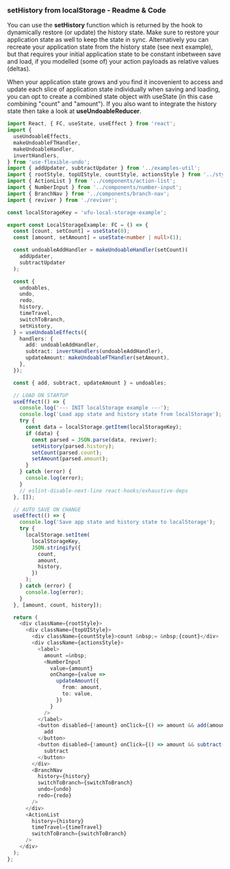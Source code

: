 ### setHistory from localStorage - Readme & Code

You can use the **setHistory** function which is returned by the hook to dynamically restore (or update) the history state. Make sure to restore your application state as well to keep the state in sync. Alternatively you can recreate your application state from the history state (see next example), but that requires your initial application state to be constant inbetween save and load, if you modelled (some of) your action payloads as relative values (deltas).

When your application state grows and you find it incovenient to access and update each slice of application state individually when saving and loading, you can opt to create a combined state object with useState (in this case combining "count" and "amount"). If you also want to integrate the history state then take a look at **useUndoableReducer**.

```typescript
import React, { FC, useState, useEffect } from 'react';
import {
  useUndoableEffects,
  makeUndoableFTHandler,
  makeUndoableHandler,
  invertHandlers,
} from 'use-flexible-undo';
import { addUpdater, subtractUpdater } from '../examples-util';
import { rootStyle, topUIStyle, countStyle, actionsStyle } from '../styles';
import { ActionList } from '../components/action-list';
import { NumberInput } from '../components/number-input';
import { BranchNav } from '../components/branch-nav';
import { reviver } from './reviver';

const localStorageKey = 'ufu-local-storage-example';

export const LocalStorageExample: FC = () => {
  const [count, setCount] = useState(0);
  const [amount, setAmount] = useState<number | null>(1);

  const undoableAddHandler = makeUndoableHandler(setCount)(
    addUpdater,
    subtractUpdater
  );

  const {
    undoables,
    undo,
    redo,
    history,
    timeTravel,
    switchToBranch,
    setHistory,
  } = useUndoableEffects({
    handlers: {
      add: undoableAddHandler,
      subtract: invertHandlers(undoableAddHandler),
      updateAmount: makeUndoableFTHandler(setAmount),
    },
  });

  const { add, subtract, updateAmount } = undoables;

  // LOAD ON STARTUP
  useEffect(() => {
    console.log('--- INIT localStorage example ---');
    console.log('Load app state and history state from localStorage');
    try {
      const data = localStorage.getItem(localStorageKey);
      if (data) {
        const parsed = JSON.parse(data, reviver);
        setHistory(parsed.history);
        setCount(parsed.count);
        setAmount(parsed.amount);
      }
    } catch (error) {
      console.log(error);
    }
    // eslint-disable-next-line react-hooks/exhaustive-deps
  }, []);

  // AUTO SAVE ON CHANGE
  useEffect(() => {
    console.log('Save app state and history state to localStorage');
    try {
      localStorage.setItem(
        localStorageKey,
        JSON.stringify({
          count,
          amount,
          history,
        })
      );
    } catch (error) {
      console.log(error);
    }
  }, [amount, count, history]);

  return (
    <div className={rootStyle}>
      <div className={topUIStyle}>
        <div className={countStyle}>count &nbsp;= &nbsp;{count}</div>
        <div className={actionsStyle}>
          <label>
            amount =&nbsp;
            <NumberInput
              value={amount}
              onChange={value =>
                updateAmount({
                  from: amount,
                  to: value,
                })
              }
            />
          </label>
          <button disabled={!amount} onClick={() => amount && add(amount)}>
            add
          </button>
          <button disabled={!amount} onClick={() => amount && subtract(amount)}>
            subtract
          </button>
        </div>
        <BranchNav
          history={history}
          switchToBranch={switchToBranch}
          undo={undo}
          redo={redo}
        />
      </div>
      <ActionList
        history={history}
        timeTravel={timeTravel}
        switchToBranch={switchToBranch}
      />
    </div>
  );
};
```

